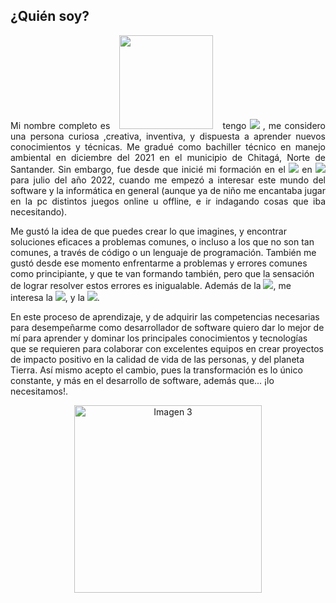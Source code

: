 <h2 align="justify">¿Quién soy?</h2>
<p align="justify">
Mi nombre completo es <img src="https://img.shields.io/badge/Yamid%20Horacio%20Rodriguez-00690F? alt="Imagen 3" width= 150px; style="display: inline-block; margin: 0 10px;" /> tengo <img src="https://img.shields.io/badge/21%20años-00690F? alt='Imagen 3' width= 100px; style="display: inline-block; margin: 0 10px;" /> , me considero una persona curiosa ,creativa, inventiva, y dispuesta a aprender nuevos conocimientos y técnicas. Me gradué como bachiller técnico en manejo ambiental en diciembre del 2021 en el municipio de Chitagá, Norte de Santander. Sin embargo, fue desde que inicié mi formación en el <img src="https://img.shields.io/badge/SENA-00690F? alt='Imagen 3' width= 100px; style="display: inline-block; margin: 0 10px;" /> en <img src="https://img.shields.io/badge/tecnólogo%20en%20análisis%20y%20desarrollo%20de%20software-00690F? alt='Imagen 3' width= 100px; style="display: inline-block; margin: 0 10px;" /> para julio del año 2022, cuando me empezó a interesar este mundo del software y la informática en general (aunque ya de niño me encantaba jugar en la pc distintos juegos online u offline, e ir indagando cosas que iba necesitando). 
  
Me gustó la idea de que puedes crear lo que imagines, y encontrar soluciones eficaces a problemas comunes, o incluso a los que no son tan comunes, a través de código o un lenguaje de programación. También me gustó desde ese momento enfrentarme a problemas y errores comunes como principiante, y que te van formando también, pero que la sensación de lograr resolver estos errores es inigualable. Además de la <img src="https://img.shields.io/badge/programación-00690F?">, me interesa la <img src="https://img.shields.io/badge/psicología-00690F?">, y la <img src="https://img.shields.io/badge/filosofía-00690F?">.

En este proceso de aprendizaje, y de adquirir las competencias necesarias para desempeñarme como desarrollador de software quiero dar lo mejor de mí para aprender y dominar los principales conocimientos y tecnologías que se requieren para colaborar con excelentes equipos en crear proyectos de impacto positivo en la calidad de vida de las personas, y del planeta Tierra. Así mismo acepto el cambio, pues la transformación es lo único constante, y más en el desarrollo de software, además que... ¡lo necesitamos!.</p>

<div align="center">
  <img src="https://img.shields.io/badge/Gracias%20por%20leerme,%20y%20¡Vamos%20a%20desarrollar!👨‍💻-000000?" alt='Imagen 3' width=300px; style='display: inline-block; margin: 0 10px;'/>
</div>
